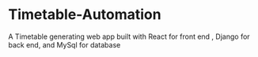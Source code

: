 # Timetable-Automation
A Timetable generating web app built with React for front end , Django for back end, and MySql for database
